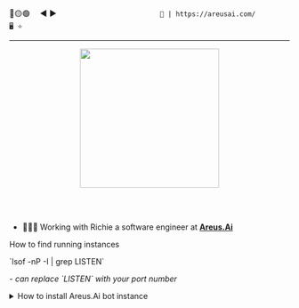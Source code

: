 🔴🟡🟢 &emsp;◀ ▶&emsp;&emsp;&emsp;&emsp;&emsp;&emsp;&emsp;&emsp;&emsp;&emsp;&emsp;&emsp;&emsp; 
 ` 🔐 | https://areusai.com/                            🖥️ ⭐️ ` 
<hr>

<p align="center">
  <a href="https://areusai.com/">
    <img align="center" src="https://areusai.com/static/images/logo_text.png" height="250">
  </a>
</p>
<br><br>


- 👩🏻‍💻 Working with Richie a software engineer at **[Areus.Ai](https://areusai.com)**


<p>How to find running instances</p>
<p>`lsof -nP -I | grep LISTEN`</p>
<p>- <i>can replace `LISTEN` with your port number</i></p>



<details>
  <summary>How to install Areus.Ai bot instance</summary>
  <br>
  <p><i>Connect to server via SSH</i></p>
  <p>`cd Areus/Production/Areus-IBKR-Bot`</p>
  <p><i>git clone https://github.com/Areus-Ai/Areus-IBKR-Bot.git</i></p>
  <p><i>login with username and authToken*</i></p>
  <p><i>pull down the private config file</i><b>domain will alternate</b></p>
  <p>`wget ‘https://auroratrades.com/areus/config.yaml’`</p>
  <p>install missing pip packages</p>
  <p>`pip3 install django-widget-tweaks'</p>
  <p>`pip3 install whitenoise'</p>
  <p>Your Finished!</p>
</details>

<!--
**Here are some ideas to get you started:**

🙋‍♀️ A short introduction - what is your organization all about?
🌈 Contribution guidelines - how can the community get involved?
👩‍💻 Useful resources - where can the community find your docs? Is there anything else the community should know?
🍿 Fun facts - what does your team eat for breakfast?
🧙 Remember, you can do mighty things with the power of [Markdown](https://docs.github.com/github/writing-on-github/getting-started-with-writing-and-formatting-on-github/basic-writing-and-formatting-syntax)
-->


